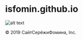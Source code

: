 # isfomin.github.io

![alt text](https://isfomin.github.io/smile916.png "916")

© 2019 СайтСерёжиФомина, Inc.
